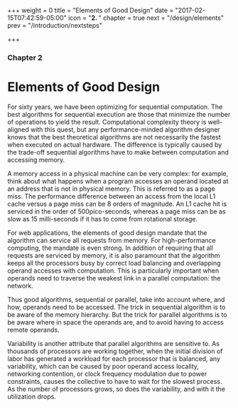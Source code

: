 +++
weight = 0
title = "Elements of Good Design"
date = "2017-02-15T07:42:59-05:00"
icon = "<b>2. </b>"
chapter = true
next = "/design/elements"
prev = "/introduction/nextsteps"

+++

### Chapter 2

# Elements of Good Design

For sixty years, we have been optimizing for sequential computation. The best algorithms
for sequential execution are those that minimize the number of operations to yield the
result. Computational complexity theory is well-aligned with this quest, but any
performance-minded algorithm designer knows that the best theoretical algorithms are 
not necessarily the fastest when executed on actual hardware. The difference is typically
caused by the trade-off sequential algorithms have to make between computation and
accessing memory. 

A memory access in a physical machine can be very complex:
for example, think about what happens when a program accesses an operand located
at an address that is not in physical memory. This is referred to as a page miss.
The performance difference between an access from the local L1 cache versus a page miss
can be 8 orders of magnitude. An L1 cache hit is serviced in the order of 500pico-seconds,
whereas a page miss can be as slow as 15 milli-seconds if it has to come from rotational
storage. 

For web applications, the elements of good design mandate that the algorithm can service
all requests from memory. For high-performance computing, the mandate is even strong.
In addition of requiring that all requests are serviced by memory, it is also paramount
that the algorithm keeps all the processors busy by correct load balancing and overlapping 
operand accesses with computation. This is particularly important when operands need
to traverse the weakest link in a parallel computation: the network. 

Thus good algorithms, sequential or parallel, take into account where, and how, operands
need to be accessed. The trick in sequential algorithm is to be aware of the memory
hierarchy. But the trick for parallel algorithms is to be aware where in space the
operands are, and to avoid having to access remote operands. 

Variability is another attribute that parallel algorithms are sensitive to. As thousands
of processors are working together, when the initial division of labor has generated
a workload for each processor that is balanced, any variability, which can be caused 
by poor operand access locality, networking contention, or clock frequency modulation 
due to power constraints, causes the collective to have to wait for the slowest process.
As the number of processors grows, so does the variability, and with it the utilization
drops.
